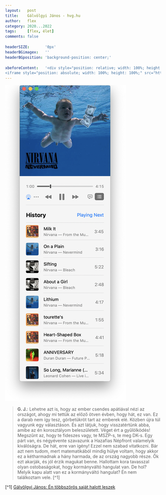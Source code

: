 ```yaml
---
layout:   post
title:    Gálvölgyi János - hvg.hu
author:   flex
category: 2020...2022
tags:     [flex, élet]
comments: false

headerSIZE:       '0px'
headerBGimagex:   ''
headerBGposition: 'background-position: center;'

xbeforeContent:	  '<div style="position: relative; width: 100%; height: 0; padding-bottom: 56.25%;">
<iframe style="position: absolute; width: 100%; height: 100%;" src="https://www.youtube.com/embed/ec6_rZ6llI4" title="YouTube video player" frameborder="0" allow="accelerometer; autoplay; clipboard-write; encrypted-media; gyroscope; picture-in-picture" allowfullscreen></iframe></div>'
---
```


<div class="rightbox rightboxalignment"><img class="" style="" src="images/Music.app_Nirvana.png"></div>

> **G. J.**: Lehetne azt is, hogy az ember csendes apátiával nézi az országot, ahogy mi tettük az előző ötven évben, hogy hát, ez van. Ez a darab nem így tesz, görbetükröt tart az emberek elé. Közben újra túl vagyunk egy választáson. És azt látjuk, hogy visszatértünk abba, amibe az én korosztályom beleszületett. Véget ért a gyűlölködés! Megszűnt az, hogy te fideszes vagy, te MSZP-s, te meg DK-s. Egy párt van, és négyévente szavazunk a Hazafias Népfront valamelyik kiválóságra. De hát, erre van igény! Ezzel nem szabad vitatkozni. Bár azt nem tudom, mert matematikából mindig hülye voltam, hogy akkor ez a kétharmadnak a hány harmada, de az ország nagyobb része. Ők ezt akarják, és jól érzik magukat benne. Hallottam kora tavasszal olyan ostobaságokat, hogy kormányváltó hangulat van. De hol? Melyik kapu alatt van ez a kormányváltó hangulat? Én nem találkoztam vele. [^1]

[^1] [Gálvölgyi János: Én többszörös saját halott leszek](https://hvg.hu/kultura/20220530_Galvolgyi_Janos_En_tobbszoros_sajat_halott_leszek)